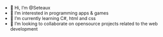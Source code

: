 - 👋 Hi, I’m @Seteaux
- 👀 I’m interested in programming apps & games
- 🌱 I’m currently learning C#, html and css
- 💞️ I’m looking to collaborate on opensource projects related to the web development

<!---
Seteaux/Seteaux is a ✨ special ✨ repository because its `README.md` (this file) appears on your GitHub profile.
You can click the Preview link to take a look at your changes.
--->
